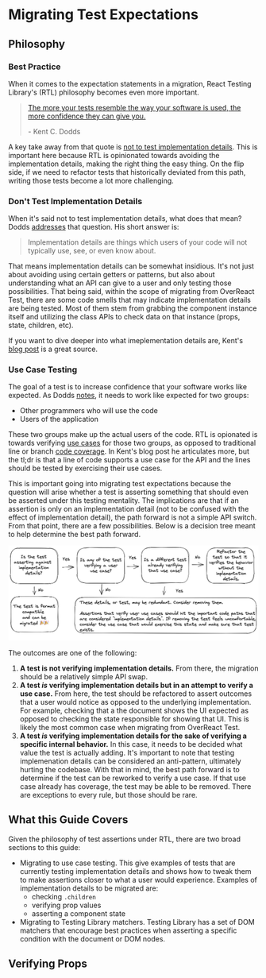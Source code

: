 # Migrating Test Expectations

## Philosophy

### Best Practice

When it comes to the expectation statements in a migration, React Testing Library's (RTL) philosophy becomes even more important.

> [The more your tests resemble the way your software is used, the more confidence they can give you.](https://testing-library.com/docs/guiding-principles)
>
> \- Kent C. Dodds

A key take away from that quote is [not to test implementation details][implementation-details-blog]. This is important here because RTL is opinionated towards avoiding the implementation details, making the right thing the easy thing. On the flip side, if we need to refactor tests that historically deviated from this path, writing those tests become a lot more challenging.

### Don't Test Implementation Details

When it's said not to test implementation details, what does that mean? Dodds [addresses][implementation-details-blog-implementation-explanation] that question. His short answer is:

> Implementation details are things which users of your code will not typically use, see, or even know about.

That means implementation details can be somewhat insidious. It's not just about avoiding using certain getters or patterns, but also about understanding what an API can give to a user and only testing those possibilities. That being said, within the scope of migrating from OverReact Test, there are some code smells that may indicate implementation details are being tested. Most of them stem from grabbing the component instance itself and utilizing the class APIs to check data on that instance (props, state, children, etc).

If you want to dive deeper into what imeplementation details are, Kent's [blog post][implementation-details-blog] is a great source.

### Use Case Testing

The goal of a test is to increase confidence that your software works like expected. As Dodds [notes][use-case-testing-react], it needs to work like expected for two groups:

- Other programmers who will use the code
- Users of the application

These two groups make up the actual users of the code. RTL is opionated is towards verifying [use cases][use-case-testing] for those two groups, as opposed to traditional line or branch [code coverage][code-coverage]. In Kent's blog post he articulates more, but the tl;dr is that a line of code supports a use case for the API and the lines should be tested by exercising their use cases.

This is important going into migrating test expectations because the question will arise whether a test is asserting something that should even be asserted under this testing mentality. The implications are that if an assertion is only on an implementation detail (not to be confused with the effect of implementation detail), the path forward is not a simple API switch. From that point, there are a few possibilities. Below is a decision tree meant to help determine the best path forward.

<img alt='migration decision tree' src='./images/migration_decision_tree7.png' />

The outcomes are one of the following:

1. **A test is not verifying implementation details.** From there, the migration should be a relatively simple API swap.
1. **A test _is_ verifying implementation details but in an attempt to verify a use case.** From here, the test should be refactored to assert outcomes that a user would notice as opposed to the underlying implementation. For example, checking that a the document shows the UI expected as opposed to checking the state responsible for showing that UI. This is likely the most common case when migrating from OverReact Test.
1. **A test _is_ verifying implementation details for the sake of verifying a specific internal behavior.** In this case, it needs to be decided what value the test is actually adding. It's important to note that testing implemenation details can be considered an anti-pattern, ultimately hurting the codebase. With that in mind, the best path forward is to determine if the test can be reworked to verify a use case. If that use case already has coverage, the test may be able to be removed. There are exceptions to every rule, but those should be rare.

## What this Guide Covers

Given the philosophy of test assertions under RTL, there are two broad sections to this guide:

- Migrating to use case testing. This give examples of tests that are currently testing implementation details and shows how to tweak them to make assertions closer to what a user would experience. Examples of implementation details to be migrated are:
  - checking `.children`
  - verifying prop values
  - asserting a component state
- Migrating to Testing Library matchers. Testing Library has a set of DOM matchers that encourage best practices when asserting a specific condition with the document or DOM nodes.

## Verifying Props

[implementation-details-blog]: https://kentcdodds.com/blog/testing-implementation-details
[implementation-details-blog-implementation-explanation]: https://kentcdodds.com/blog/testing-implementation-details#so-what-are-implementation-details-then
[use-case-testing]: https://kentcdodds.com/blog/how-to-know-what-to-test#code-coverage--use-case-coverage
[use-case-testing-react]: https://kentcdodds.com/blog/how-to-know-what-to-test#how-does-this-apply-to-react
[code-coverage]: https://kentcdodds.com/blog/write-tests#not-too-many

